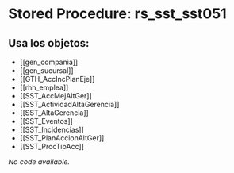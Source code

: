 # Stored Procedure: rs_sst_sst051

## Usa los objetos:
- [[gen_compania]]
- [[gen_sucursal]]
- [[GTH_AccIncPlanEje]]
- [[rhh_emplea]]
- [[SST_AccMejAltGer]]
- [[SST_ActividadAltaGerencia]]
- [[SST_AltaGerencia]]
- [[SST_Eventos]]
- [[SST_Incidencias]]
- [[SST_PlanAccionAltGer]]
- [[SST_ProcTipAcc]]

*No code available.*
